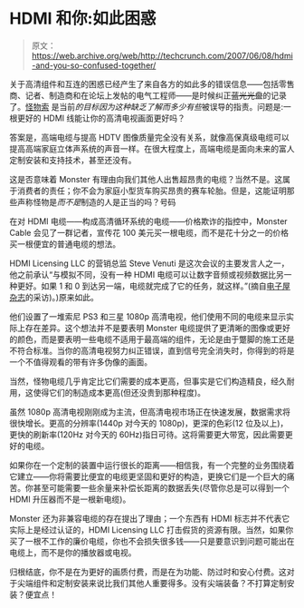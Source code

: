 # HDMI 和你:如此困惑

> 原文：<https://web.archive.org/web/http://techcrunch.com/2007/06/08/hdmi-and-you-so-confused-together/>

关于高清组件和互连的困惑已经产生了来自各方的如此多的错误信息——包括零售商、记者、制造商和在论坛上发帖的电气工程师——是时候纠正~~蓝光光盘~~的记录了。[怪物索](https://web.archive.org/web/20201028230534/https://crunchbase.com/organization/monster-cable) 是当前*的目标因为这种缺乏了解而多少有些*被误导的指责。问题是:一根更好的 HDMI 线能让你的高清电视画面更好吗？

答案是，高端电缆与提高 HDTV 图像质量完全没有关系，就像高保真级电缆可以提高高端家庭立体声系统的声音一样。在很大程度上，高端电缆是面向未来的富人定制安装和支持技术，甚至还没有。

这是否意味着 Monster 有理由向我们其他人出售超昂贵的电缆？当然不是。这属于消费者的责任；你不会为家庭小型货车购买昂贵的赛车轮胎。但是，这能证明那些声称怪物是*而不是*制造的人是正当的吗？号码

在对 HDMI 电缆——构成高清循环系统的电缆——价格欺诈的指控中，Monster Cable 会见了一群记者，宣传花 100 美元买一根电缆，而不是花十分之一的价格买一根便宜的普通电缆的想法。

HDMI Licensing LLC 的营销总监 Steve Venuti 是这次会议的主要发言人之一，他之前承认“与模拟不同，没有一种 HDMI 电缆可以让数字音频或视频数据比另一种更好。如果 1 和 0 到达另一端，电缆就完成了它的任务，就这样。”(摘自[电子屋杂志](https://web.archive.org/web/20201028230534/http://www1.electronichouse.com/info/specials/hdmi_basics.html)的采访)。)原来如此。

他们设置了一堆索尼 PS3 和三星 1080p 高清电视，他们使用不同的电缆来显示实际上存在差异。这个想法并不是要表明 Monster 电缆提供了更清晰的图像或更好的颜色，而是要表明一些电缆不适用于最高端的组件，无论是由于蹩脚的施工还是不符合标准。当你的高清电视努力纠正错误，直到信号完全消失时，你得到的将是一个不值得观看的带有许多伪像的画面。

当然，怪物电缆几乎肯定比它们需要的成本更高，但事实是它们构造精良，经久耐用，这使得它们的制造成本更高(但还没贵到那种程度)。

虽然 1080p 高清电视刚刚成为主流，但高清电视市场正在快速发展，数据需求将很快增长。更高的分辨率(1440p 对今天的 1080p)，更深的色彩(12 位及以上)，更快的刷新率(120Hz 对今天的 60Hz)指日可待。这将需要更大带宽，因此需要更好的电缆。

如果你在一个定制的装置中运行很长的距离——相信我，有一个完整的业务围绕着它建立——你将需要比便宜的电缆更坚固和更好的构造，更换它们是一个巨大的痛苦。你甚至可能需要一些余量来补偿长距离的数据丢失(尽管你总是可以得到一个 HDMI 升压器而不是一根新电缆)。

Monster 还为非兼容电缆的存在提出了理由；一个东西有 HDMI 标志并不代表它实际上是经过认证的，HDMI Licensing LLC 打击假货的资源有限。当然，如果你买了一根不工作的廉价电缆，你也不会损失很多钱——只是要意识到问题可能出在电缆上，而不是你的播放器或电视。

归根结底，你不是在为更好的画质付费，而是在为功能、防过时和安心付费。这对于尖端组件和定制安装来说比我们其他人重要得多。没有尖端装备？不打算定制安装？便宜点！